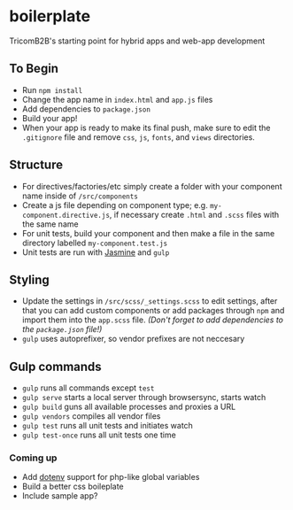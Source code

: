 # boilerplate
TricomB2B's starting point for hybrid apps and web-app development

## To Begin
* Run `npm install`
* Change the app name in `index.html` and `app.js` files
* Add dependencies to `package.json`
* Build your app!
* When your app is ready to make its final push, make sure to edit the `.gitignore` file and remove `css`, `js`, `fonts`, and `views` directories.
    
## Structure
* For directives/factories/etc simply create a folder with your component name inside of `/src/components`
* Create a js file depending on component type; e.g. `my-component.directive.js`, if necessary create `.html` and `.scss` files with the same name
* For unit tests, build your component and then make a file in the same directory labelled `my-component.test.js`
* Unit tests are run with [Jasmine](http://jasmine.github.io/) and `gulp`

## Styling
* Update the settings in `/src/scss/_settings.scss` to edit settings, after that you can add custom components or add packages through `npm` and import them into the `app.scss` file. *(Don't forget to add dependencies to the `package.json` file!)*
* `gulp` uses autoprefixer, so vendor prefixes are not neccesary

## Gulp commands
* `gulp` runs all commands except `test`
* `gulp serve` starts a local server through browsersync, starts watch
* `gulp build` guns all available processes and proxies a URL
* `gulp vendors` compiles all vendor files
* `gulp test` runs all unit tests and initiates watch
* `gulp test-once` runs all unit tests one time

### Coming up
* Add [dotenv](https://github.com/bkeepers/dotenv) support for php-like global variables
* Build a better css boileplate
* Include sample app?
